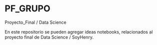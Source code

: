 # PF_GRUPO
Proyecto_Final / Data Science

En este repositorio se pueden agregar ideas notebooks, relacionados
al proyecto final de Data Science / SoyHenry.
